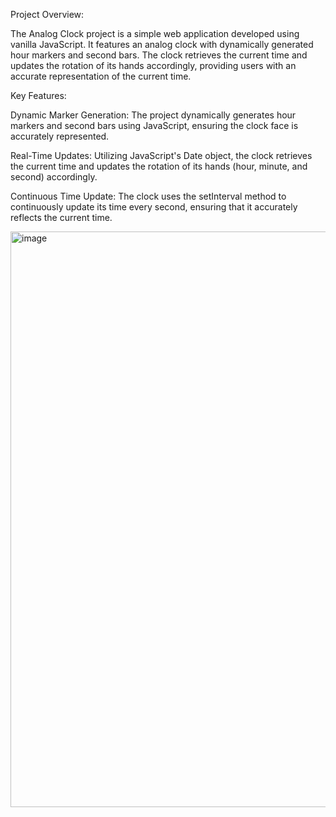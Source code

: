 Project Overview:

The Analog Clock project is a simple web application developed using vanilla JavaScript. It features an analog clock with dynamically generated hour markers and second bars. The clock retrieves the current time and updates the rotation of its hands accordingly, providing users with an accurate representation of the current time.

Key Features:

Dynamic Marker Generation: The project dynamically generates hour markers and second bars using JavaScript, ensuring the clock face is accurately represented.

Real-Time Updates: Utilizing JavaScript's Date object, the clock retrieves the current time and updates the rotation of its hands (hour, minute, and second) accordingly.

Continuous Time Update: The clock uses the setInterval method to continuously update its time every second, ensuring that it accurately reflects the current time.

<img width="921" alt="image" src="https://github.com/Alisha506/AnalogClock/assets/137915040/c008a707-e233-4255-a2b3-c02029b7a47f">
